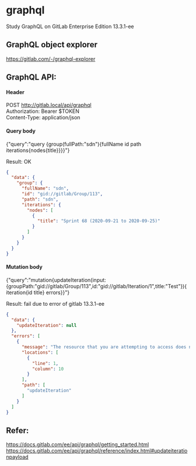 # graphql
Study GraphQL on GitLab Enterprise Edition 13.3.1-ee

## GraphQL object explorer  
https://gitlab.com/-/graphql-explorer

## GraphQL API:
#### Header
POST http://gitlab.local/api/graphql  
Authorization: Bearer $TOKEN  
Content-Type: application/json  
#### Query body
{"query":"query {group(fullPath:\"sdn\"){fullName  id path iterations{nodes{title}}}}"}

Result: OK
```json
{
  "data": {
    "group": {
      "fullName": "sdn",
      "id": "gid://gitlab/Group/113",
      "path": "sdn",
      "iterations": {
        "nodes": [
          {
            "title": "Sprint 68 (2020-09-21 to 2020-09-25)"
          }
        ]
      }
    }
  }
}
```
#### Mutation body
{"query":"mutation{updateIteration(input:{groupPath:\"gid://gitlab/Group/113\",id:\"gid://gitlab/Iteration/1\",title:\"Test\"}){ iteration{id title} errors}}"}

Result: fail due to error of gitlab 13.3.1-ee
```json
{
  "data": {
    "updateIteration": null
  },
  "errors": [
    {
      "message": "The resource that you are attempting to access does not exist or you don't have permission to perform this action",
      "locations": [
        {
          "line": 1,
          "column": 10
        }
      ],
      "path": [
        "updateIteration"
      ]
    }
  ]
}
```

## Refer: 
https://docs.gitlab.com/ee/api/graphql/getting_started.html
https://docs.gitlab.com/ee/api/graphql/reference/index.html#updateiterationpayload

